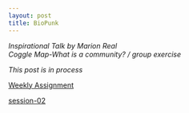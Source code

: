 ```yaml
---
layout: post
title: BioPunk
---
```

*Inspirational Talk by Marion Real*  
*Coggle Map-What is a community? / group exercise*  


*This post is in process*  

[Weekly Assignment](https://hackmd.io/@fablabbcn/SyLUuOS38#Weekly-Assignment---Communities)

[session-02](https://hackmd.io/@fablabbcn/SyLUuOS38#Session-02---Building-a-Circular-Maker-Space---11062020)
